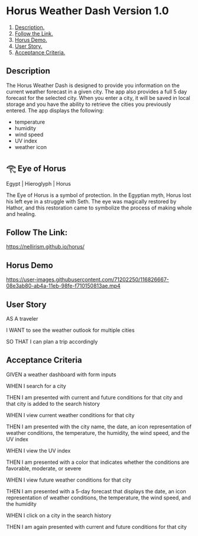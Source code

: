 
# Horus Weather Dash Version 1.0

1. [ Description. ](#desc)
2. [ Follow the Link. ](#urlz)
3. [ Horus Demo. ](#demo)
4. [ User Story. ](#story)
5. [ Acceptance Criteria. ](#ac)

<a name="desc"></a>
## Description

The Horus Weather Dash is designed to provide you information on the current weather forecast in a given city. The app also provides a full 5 day forecast for the selected city. When you enter a city, it will be saved in local storage and you have the ability to retrieve the cities you previously entered. The app displays the following:

- temperature
- humidity
- wind speed
- UV index
- weather icon

 ## 𓂀 Eye of Horus 

Egypt | Hieroglyph | Horus

The Eye of Horus is a symbol of protection.
In the Egyptian myth, Horus lost his left eye in a struggle with Seth. 
The eye was magically restored by Hathor, and this restoration came to symbolize the process of making whole and healing.

<a name="urlz"></a>
## Follow The Link:

https://nellirism.github.io/horus/

<a name="demo"></a>
## Horus Demo

https://user-images.githubusercontent.com/71202250/116826667-08e3ab80-ab4a-11eb-98fe-f710150813ae.mp4

<a name="story"></a>
## User Story

AS A traveler

I WANT to see the weather outlook for multiple cities

SO THAT I can plan a trip accordingly

<a name="ac"></a>
## Acceptance Criteria

GIVEN a weather dashboard with form inputs

WHEN I search for a city

THEN I am presented with current and future conditions for that city and that city is added to the search history

WHEN I view current weather conditions for that city

THEN I am presented with the city name, the date, an icon representation of weather conditions, the temperature, the humidity, the wind speed, and the UV 
index

WHEN I view the UV index

THEN I am presented with a color that indicates whether the conditions are favorable, moderate, or severe

WHEN I view future weather conditions for that city

THEN I am presented with a 5-day forecast that displays the date, an icon representation of weather conditions, the temperature, the wind speed, and the humidity

WHEN I click on a city in the search history

THEN I am again presented with current and future conditions for that city
